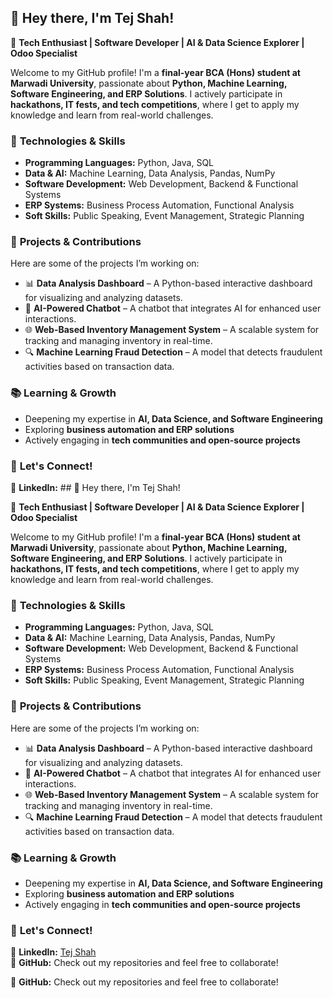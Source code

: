 ## 👋 Hey there, I'm Tej Shah!  

🚀 **Tech Enthusiast | Software Developer | AI & Data Science Explorer | Odoo Specialist**  

Welcome to my GitHub profile! I'm a **final-year BCA (Hons) student at Marwadi University**, passionate about **Python, Machine Learning, Software Engineering, and ERP Solutions**. I actively participate in **hackathons, IT fests, and tech competitions**, where I get to apply my knowledge and learn from real-world challenges.  

### 🔧 **Technologies & Skills**  
- **Programming Languages:** Python, Java, SQL  
- **Data & AI:** Machine Learning, Data Analysis, Pandas, NumPy  
- **Software Development:** Web Development, Backend & Functional Systems  
- **ERP Systems:** Business Process Automation, Functional Analysis  
- **Soft Skills:** Public Speaking, Event Management, Strategic Planning  

### 🌝 **Projects & Contributions**  
Here are some of the projects I’m working on:  

- 📊 **Data Analysis Dashboard** – A Python-based interactive dashboard for visualizing and analyzing datasets.  
- 🤖 **AI-Powered Chatbot** – A chatbot that integrates AI for enhanced user interactions.  
- 🌐 **Web-Based Inventory Management System** – A scalable system for tracking and managing inventory in real-time.  
- 🔍 **Machine Learning Fraud Detection** – A model that detects fraudulent activities based on transaction data.  

### 📚 **Learning & Growth**  
- Deepening my expertise in **AI, Data Science, and Software Engineering**  
- Exploring **business automation and ERP solutions**  
- Actively engaging in **tech communities and open-source projects**  

### 💌 **Let's Connect!**  
📍 **LinkedIn:** ## 👋 Hey there, I'm Tej Shah!  

🚀 **Tech Enthusiast | Software Developer | AI & Data Science Explorer | Odoo Specialist**  

Welcome to my GitHub profile! I'm a **final-year BCA (Hons) student at Marwadi University**, passionate about **Python, Machine Learning, Software Engineering, and ERP Solutions**. I actively participate in **hackathons, IT fests, and tech competitions**, where I get to apply my knowledge and learn from real-world challenges.  

### 🔧 **Technologies & Skills**  
- **Programming Languages:** Python, Java, SQL  
- **Data & AI:** Machine Learning, Data Analysis, Pandas, NumPy  
- **Software Development:** Web Development, Backend & Functional Systems  
- **ERP Systems:** Business Process Automation, Functional Analysis  
- **Soft Skills:** Public Speaking, Event Management, Strategic Planning  

### 🌝 **Projects & Contributions**  
Here are some of the projects I’m working on:  

- 📊 **Data Analysis Dashboard** – A Python-based interactive dashboard for visualizing and analyzing datasets.  
- 🤖 **AI-Powered Chatbot** – A chatbot that integrates AI for enhanced user interactions.  
- 🌐 **Web-Based Inventory Management System** – A scalable system for tracking and managing inventory in real-time.  
- 🔍 **Machine Learning Fraud Detection** – A model that detects fraudulent activities based on transaction data.  

### 📚 **Learning & Growth**  
- Deepening my expertise in **AI, Data Science, and Software Engineering**  
- Exploring **business automation and ERP solutions**  
- Actively engaging in **tech communities and open-source projects**  

### 💌 **Let's Connect!**  
📍 **LinkedIn:** [Tej Shah](https://www.linkedin.com/in/tej-shah-546014312/)  
📍 **GitHub:** Check out my repositories and feel free to collaborate!  

📍 **GitHub:** Check out my repositories and feel free to collaborate!  
